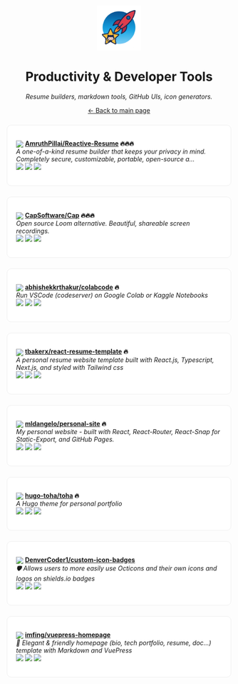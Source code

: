 <p align="center"><img src="../assets/awesome-logo.png" width="100" alt="Awesome Repos"/></p>
<h1 align="center">Productivity & Developer Tools</h1>
<p align="center"><i>Resume builders, markdown tools, GitHub UIs, icon generators.</i></p>

<p align="center"><a href="../README.md">← Back to main page</a></p>

<div align="left" style="border:1px solid #eee; border-radius:10px; padding:18px 20px; margin:24px 0; background:#fff;">

<img src="https://avatars.githubusercontent.com/u/1134738?v=4" width="32" style="vertical-align:middle;"/> <strong><a href="https://github.com/AmruthPillai/Reactive-Resume">AmruthPillai/Reactive-Resume</a> 🔥🔥🔥</strong><br/>
<em>A one-of-a-kind resume builder that keeps your privacy in mind. Completely secure, customizable, portable, open-source a...</em><br/>
<span>
<a href="https://github.com/AmruthPillai/Reactive-Resume/stargazers"><img src="https://img.shields.io/github/stars/AmruthPillai/Reactive-Resume?style=flat-square&labelColor=343b41"></a>
<a href="https://github.com/AmruthPillai/Reactive-Resume/network/members"><img src="https://img.shields.io/github/forks/AmruthPillai/Reactive-Resume?style=flat-square&labelColor=343b41"></a>
<a href="https://github.com/AmruthPillai/Reactive-Resume/commits"><img src="https://img.shields.io/github/last-commit/AmruthPillai/Reactive-Resume?style=flat-square&labelColor=343b41"></a>
</span>
</div>

<div align="left" style="border:1px solid #eee; border-radius:10px; padding:18px 20px; margin:24px 0; background:#fff;">

<img src="https://avatars.githubusercontent.com/u/151241629?v=4" width="32" style="vertical-align:middle;"/> <strong><a href="https://github.com/CapSoftware/Cap">CapSoftware/Cap</a> 🔥🔥🔥</strong><br/>
<em>Open source Loom alternative. Beautiful, shareable screen recordings.</em><br/>
<span>
<a href="https://github.com/CapSoftware/Cap/stargazers"><img src="https://img.shields.io/github/stars/CapSoftware/Cap?style=flat-square&labelColor=343b41"></a>
<a href="https://github.com/CapSoftware/Cap/network/members"><img src="https://img.shields.io/github/forks/CapSoftware/Cap?style=flat-square&labelColor=343b41"></a>
<a href="https://github.com/CapSoftware/Cap/commits"><img src="https://img.shields.io/github/last-commit/CapSoftware/Cap?style=flat-square&labelColor=343b41"></a>
</span>
</div>

<div align="left" style="border:1px solid #eee; border-radius:10px; padding:18px 20px; margin:24px 0; background:#fff;">

<img src="https://avatars.githubusercontent.com/u/1183441?v=4" width="32" style="vertical-align:middle;"/> <strong><a href="https://github.com/abhishekkrthakur/colabcode">abhishekkrthakur/colabcode</a> 🔥</strong><br/>
<em>Run VSCode (codeserver) on Google Colab or Kaggle Notebooks</em><br/>
<span>
<a href="https://github.com/abhishekkrthakur/colabcode/stargazers"><img src="https://img.shields.io/github/stars/abhishekkrthakur/colabcode?style=flat-square&labelColor=343b41"></a>
<a href="https://github.com/abhishekkrthakur/colabcode/network/members"><img src="https://img.shields.io/github/forks/abhishekkrthakur/colabcode?style=flat-square&labelColor=343b41"></a>
<a href="https://github.com/abhishekkrthakur/colabcode/commits"><img src="https://img.shields.io/github/last-commit/abhishekkrthakur/colabcode?style=flat-square&labelColor=343b41"></a>
</span>
</div>

<div align="left" style="border:1px solid #eee; border-radius:10px; padding:18px 20px; margin:24px 0; background:#fff;">

<img src="https://avatars.githubusercontent.com/u/22460757?v=4" width="32" style="vertical-align:middle;"/> <strong><a href="https://github.com/tbakerx/react-resume-template">tbakerx/react-resume-template</a> 🔥</strong><br/>
<em>A personal resume website template built with React.js, Typescript, Next.js, and styled with Tailwind css</em><br/>
<span>
<a href="https://github.com/tbakerx/react-resume-template/stargazers"><img src="https://img.shields.io/github/stars/tbakerx/react-resume-template?style=flat-square&labelColor=343b41"></a>
<a href="https://github.com/tbakerx/react-resume-template/network/members"><img src="https://img.shields.io/github/forks/tbakerx/react-resume-template?style=flat-square&labelColor=343b41"></a>
<a href="https://github.com/tbakerx/react-resume-template/commits"><img src="https://img.shields.io/github/last-commit/tbakerx/react-resume-template?style=flat-square&labelColor=343b41"></a>
</span>
</div>

<div align="left" style="border:1px solid #eee; border-radius:10px; padding:18px 20px; margin:24px 0; background:#fff;">

<img src="https://avatars.githubusercontent.com/u/7235481?v=4" width="32" style="vertical-align:middle;"/> <strong><a href="https://github.com/mldangelo/personal-site">mldangelo/personal-site</a> 🔥</strong><br/>
<em>My personal website - built with React, React-Router, React-Snap for Static-Export, and GitHub Pages.</em><br/>
<span>
<a href="https://github.com/mldangelo/personal-site/stargazers"><img src="https://img.shields.io/github/stars/mldangelo/personal-site?style=flat-square&labelColor=343b41"></a>
<a href="https://github.com/mldangelo/personal-site/network/members"><img src="https://img.shields.io/github/forks/mldangelo/personal-site?style=flat-square&labelColor=343b41"></a>
<a href="https://github.com/mldangelo/personal-site/commits"><img src="https://img.shields.io/github/last-commit/mldangelo/personal-site?style=flat-square&labelColor=343b41"></a>
</span>
</div>

<div align="left" style="border:1px solid #eee; border-radius:10px; padding:18px 20px; margin:24px 0; background:#fff;">

<img src="https://avatars.githubusercontent.com/u/73735083?v=4" width="32" style="vertical-align:middle;"/> <strong><a href="https://github.com/hugo-toha/toha">hugo-toha/toha</a> 🔥</strong><br/>
<em>A Hugo theme for personal portfolio</em><br/>
<span>
<a href="https://github.com/hugo-toha/toha/stargazers"><img src="https://img.shields.io/github/stars/hugo-toha/toha?style=flat-square&labelColor=343b41"></a>
<a href="https://github.com/hugo-toha/toha/network/members"><img src="https://img.shields.io/github/forks/hugo-toha/toha?style=flat-square&labelColor=343b41"></a>
<a href="https://github.com/hugo-toha/toha/commits"><img src="https://img.shields.io/github/last-commit/hugo-toha/toha?style=flat-square&labelColor=343b41"></a>
</span>
</div>

<div align="left" style="border:1px solid #eee; border-radius:10px; padding:18px 20px; margin:24px 0; background:#fff;">

<img src="https://avatars.githubusercontent.com/u/20955511?v=4" width="32" style="vertical-align:middle;"/> <strong><a href="https://github.com/DenverCoder1/custom-icon-badges">DenverCoder1/custom-icon-badges</a> </strong><br/>
<em>🛡 Allows users to more easily use Octicons and their own icons and logos on shields.io badges</em><br/>
<span>
<a href="https://github.com/DenverCoder1/custom-icon-badges/stargazers"><img src="https://img.shields.io/github/stars/DenverCoder1/custom-icon-badges?style=flat-square&labelColor=343b41"></a>
<a href="https://github.com/DenverCoder1/custom-icon-badges/network/members"><img src="https://img.shields.io/github/forks/DenverCoder1/custom-icon-badges?style=flat-square&labelColor=343b41"></a>
<a href="https://github.com/DenverCoder1/custom-icon-badges/commits"><img src="https://img.shields.io/github/last-commit/DenverCoder1/custom-icon-badges?style=flat-square&labelColor=343b41"></a>
</span>
</div>

<div align="left" style="border:1px solid #eee; border-radius:10px; padding:18px 20px; margin:24px 0; background:#fff;">

<img src="https://avatars.githubusercontent.com/u/5097752?v=4" width="32" style="vertical-align:middle;"/> <strong><a href="https://github.com/imfing/vuepress-homepage">imfing/vuepress-homepage</a> </strong><br/>
<em>:page_facing_up: Elegant & friendly homepage (bio, tech portfolio, resume, doc...) template with Markdown and VuePress</em><br/>
<span>
<a href="https://github.com/imfing/vuepress-homepage/stargazers"><img src="https://img.shields.io/github/stars/imfing/vuepress-homepage?style=flat-square&labelColor=343b41"></a>
<a href="https://github.com/imfing/vuepress-homepage/network/members"><img src="https://img.shields.io/github/forks/imfing/vuepress-homepage?style=flat-square&labelColor=343b41"></a>
<a href="https://github.com/imfing/vuepress-homepage/commits"><img src="https://img.shields.io/github/last-commit/imfing/vuepress-homepage?style=flat-square&labelColor=343b41"></a>
</span>
</div>

